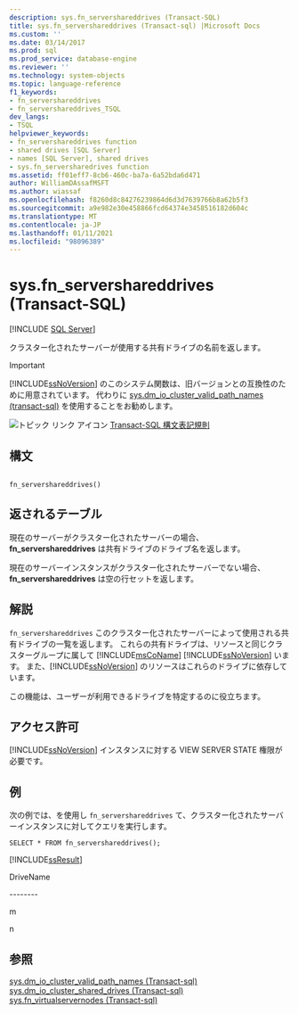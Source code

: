 ```yaml
---
description: sys.fn_servershareddrives (Transact-SQL)
title: sys.fn_servershareddrives (Transact-sql) |Microsoft Docs
ms.custom: ''
ms.date: 03/14/2017
ms.prod: sql
ms.prod_service: database-engine
ms.reviewer: ''
ms.technology: system-objects
ms.topic: language-reference
f1_keywords:
- fn_servershareddrives
- fn_servershareddrives_TSQL
dev_langs:
- TSQL
helpviewer_keywords:
- fn_servershareddrives function
- shared drives [SQL Server]
- names [SQL Server], shared drives
- sys.fn_serversharedrives function
ms.assetid: ff01eff7-8cb6-460c-ba7a-6a52bda6d471
author: WilliamDAssafMSFT
ms.author: wiassaf
ms.openlocfilehash: f8260d8c84276239864d6d3d7639766b8a62b5f3
ms.sourcegitcommit: a9e982e30e458866fcd64374e3458516182d604c
ms.translationtype: MT
ms.contentlocale: ja-JP
ms.lasthandoff: 01/11/2021
ms.locfileid: "98096389"
---
```

# <a name="sysfn_servershareddrives-transact-sql"></a>sys.fn_servershareddrives (Transact-SQL)
[!INCLUDE [SQL Server](../../includes/applies-to-version/sqlserver.md)]

  クラスター化されたサーバーが使用する共有ドライブの名前を返します。  
  
> [!IMPORTANT]  
>  [!INCLUDE[ssNoVersion](../../includes/ssnoversion-md.md)] のこのシステム関数は、旧バージョンとの互換性のために用意されています。 代わりに [sys.dm_io_cluster_valid_path_names &#40;transact-sql&#41;](../../relational-databases/system-dynamic-management-views/sys-dm-io-cluster-valid-path-names-transact-sql.md) を使用することをお勧めします。  
  
 ![トピック リンク アイコン](../../database-engine/configure-windows/media/topic-link.gif "トピック リンク アイコン") [Transact-SQL 構文表記規則](../../t-sql/language-elements/transact-sql-syntax-conventions-transact-sql.md)  
  
## <a name="syntax"></a>構文  
  
```  
  
fn_servershareddrives()  
```  
  
## <a name="tables-returned"></a>返されるテーブル  
 現在のサーバーがクラスター化されたサーバーの場合、 **fn_servershareddrives** は共有ドライブのドライブ名を返します。  
  
 現在のサーバーインスタンスがクラスター化されたサーバーでない場合、 **fn_servershareddrives** は空の行セットを返します。  
  
## <a name="remarks"></a>解説  
 `fn_servershareddrives` このクラスター化されたサーバーによって使用される共有ドライブの一覧を返します。 これらの共有ドライブは、リソースと同じクラスターグループに属して [!INCLUDE[msCoName](../../includes/msconame-md.md)] [!INCLUDE[ssNoVersion](../../includes/ssnoversion-md.md)] います。 また、[!INCLUDE[ssNoVersion](../../includes/ssnoversion-md.md)] のリソースはこれらのドライブに依存しています。  
  
 この機能は、ユーザーが利用できるドライブを特定するのに役立ちます。  
  
## <a name="permissions"></a>アクセス許可  
 [!INCLUDE[ssNoVersion](../../includes/ssnoversion-md.md)] インスタンスに対する VIEW SERVER STATE 権限が必要です。  
  
## <a name="examples"></a>例  
 次の例では、を使用し `fn_servershareddrives` て、クラスター化されたサーバーインスタンスに対してクエリを実行します。  
  
```  
SELECT * FROM fn_servershareddrives();  
```  
  
 [!INCLUDE[ssResult](../../includes/ssresult-md.md)]  
  
 DriveName  
  
 -------\-  
  
 m  
  
 n  
  
## <a name="see-also"></a>参照  
 [sys.dm_io_cluster_valid_path_names &#40;Transact-sql&#41;](../../relational-databases/system-dynamic-management-views/sys-dm-io-cluster-valid-path-names-transact-sql.md)   
 [sys.dm_io_cluster_shared_drives &#40;Transact-sql&#41;](../../relational-databases/system-dynamic-management-views/sys-dm-io-cluster-shared-drives-transact-sql.md)   
 [sys.fn_virtualservernodes &#40;Transact-sql&#41;](../../relational-databases/system-functions/sys-fn-virtualservernodes-transact-sql.md)  
  
  

